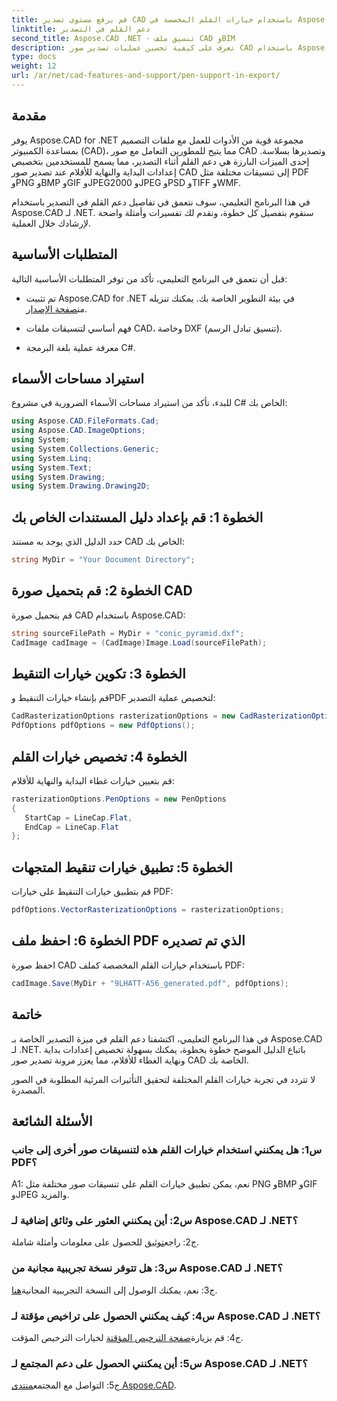 ```yaml
---
title: قم برفع مستوى تصدير CAD باستخدام خيارات القلم المخصصة في Aspose.CAD لـ .NET
linktitle: دعم القلم في التصدير
second_title: Aspose.CAD .NET - تنسيق ملف CAD وBIM
description: تعرف على كيفية تحسين عمليات تصدير صور CAD باستخدام Aspose.CAD لـ .NET. قم بتخصيص خيارات القلم للحصول على صور مذهلة بصيغة PDF وPNG وBMP والمزيد.
type: docs
weight: 12
url: /ar/net/cad-features-and-support/pen-support-in-export/
---
```

## مقدمة

يوفر Aspose.CAD for .NET مجموعة قوية من الأدوات للعمل مع ملفات التصميم بمساعدة الكمبيوتر (CAD)، مما يتيح للمطورين التعامل مع صور CAD وتصديرها بسلاسة. إحدى الميزات البارزة هي دعم القلم أثناء التصدير، مما يسمح للمستخدمين بتخصيص إعدادات البداية والنهاية للأقلام عند تصدير صور CAD إلى تنسيقات مختلفة مثل PDF وPNG وBMP وGIF وJPEG2000 وJPEG وPSD وTIFF وWMF.

في هذا البرنامج التعليمي، سوف نتعمق في تفاصيل دعم القلم في التصدير باستخدام Aspose.CAD لـ .NET. سنقوم بتفصيل كل خطوة، ونقدم لك تفسيرات وأمثلة واضحة لإرشادك خلال العملية.

## المتطلبات الأساسية

قبل أن نتعمق في البرنامج التعليمي، تأكد من توفر المتطلبات الأساسية التالية:

-  تم تثبيت Aspose.CAD for .NET في بيئة التطوير الخاصة بك. يمكنك تنزيله من[صفحة الإصدار](https://releases.aspose.com/cad/net/).

- فهم أساسي لتنسيقات ملفات CAD، وخاصة DXF (تنسيق تبادل الرسم).

- معرفة عملية بلغة البرمجة C#.

## استيراد مساحات الأسماء

للبدء، تأكد من استيراد مساحات الأسماء الضرورية في مشروع C# الخاص بك:

```csharp
using Aspose.CAD.FileFormats.Cad;
using Aspose.CAD.ImageOptions;
using System;
using System.Collections.Generic;
using System.Linq;
using System.Text;
using System.Drawing;
using System.Drawing.Drawing2D;
```

## الخطوة 1: قم بإعداد دليل المستندات الخاص بك

حدد الدليل الذي يوجد به مستند CAD الخاص بك:

```csharp
string MyDir = "Your Document Directory";
```

## الخطوة 2: قم بتحميل صورة CAD

قم بتحميل صورة CAD باستخدام Aspose.CAD:

```csharp
string sourceFilePath = MyDir + "conic_pyramid.dxf";
CadImage cadImage = (CadImage)Image.Load(sourceFilePath);
```

## الخطوة 3: تكوين خيارات التنقيط

قم بإنشاء خيارات التنقيط وPDF لتخصيص عملية التصدير:

```csharp
CadRasterizationOptions rasterizationOptions = new CadRasterizationOptions();
PdfOptions pdfOptions = new PdfOptions();
```

## الخطوة 4: تخصيص خيارات القلم

قم بتعيين خيارات غطاء البداية والنهاية للأقلام:

```csharp
rasterizationOptions.PenOptions = new PenOptions
{
   StartCap = LineCap.Flat,
   EndCap = LineCap.Flat
};
```

## الخطوة 5: تطبيق خيارات تنقيط المتجهات

قم بتطبيق خيارات التنقيط على خيارات PDF:

```csharp
pdfOptions.VectorRasterizationOptions = rasterizationOptions;
```

## الخطوة 6: احفظ ملف PDF الذي تم تصديره

احفظ صورة CAD باستخدام خيارات القلم المخصصة كملف PDF:

```csharp
cadImage.Save(MyDir + "9LHATT-A56_generated.pdf", pdfOptions);
```

## خاتمة

في هذا البرنامج التعليمي، اكتشفنا دعم القلم في ميزة التصدير الخاصة بـ Aspose.CAD لـ .NET. باتباع الدليل الموضح خطوة بخطوة، يمكنك بسهولة تخصيص إعدادات بداية ونهاية الغطاء للأقلام، مما يعزز مرونة تصدير صور CAD الخاصة بك.

لا تتردد في تجربة خيارات القلم المختلفة لتحقيق التأثيرات المرئية المطلوبة في الصور المصدرة.

## الأسئلة الشائعة

### س1: هل يمكنني استخدام خيارات القلم هذه لتنسيقات صور أخرى إلى جانب PDF؟

A1: نعم، يمكن تطبيق خيارات القلم على تنسيقات صور مختلفة مثل PNG وBMP وGIF وJPEG والمزيد.

### س2: أين يمكنني العثور على وثائق إضافية لـ Aspose.CAD لـ .NET؟

 ج2: راجع[توثيق](https://reference.aspose.com/cad/net/) للحصول على معلومات وأمثلة شاملة.

### س3: هل تتوفر نسخة تجريبية مجانية من Aspose.CAD لـ .NET؟

 ج3: نعم، يمكنك الوصول إلى النسخة التجريبية المجانية[هنا](https://releases.aspose.com/).

### س4: كيف يمكنني الحصول على تراخيص مؤقتة لـ Aspose.CAD لـ .NET؟

 ج4: قم بزيارة[صفحة الترخيص المؤقتة](https://purchase.aspose.com/temporary-license/) لخيارات الترخيص المؤقت.

### س5: أين يمكنني الحصول على دعم المجتمع لـ Aspose.CAD لـ .NET؟

 ج5: التواصل مع المجتمع[منتدى Aspose.CAD](https://forum.aspose.com/c/cad/19).